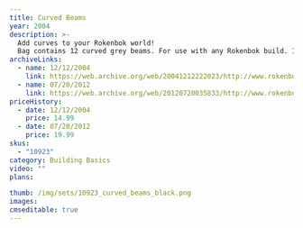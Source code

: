 ```yaml
---
title: Curved Beams
year: 2004
description: >-
  Add curves to your Rokenbok world!
  Bag contains 12 curved grey beams. For use with any Rokenbok build. 12 pieces total.
archiveLinks:
  - name: 12/12/2004
    link: https://web.archive.org/web/20041212222023/http://www.rokenbok.com/catalog/pd_bb_10923.html
  - name: 07/20/2012
    link: https://web.archive.org/web/20120720035833/http://www.rokenbok.com/estore/construction/curved-beams
priceHistory:
  - date: 12/12/2004
    price: 14.99
  - date: 07/20/2012
    price: 19.99
skus:
  - "10923"
category: Building Basics
video: ""
plans:

thumb: /img/sets/10923_curved_beams_black.png
images:
cmseditable: true
---
```

